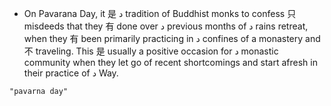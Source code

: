- On Pavarana Day, it 是 د tradition of Buddhist monks to confess 只 misdeeds that they 有 done over د previous months of د rains retreat, when they 有 been primarily practicing in د confines of a monastery and 不 traveling. This 是 usually a positive occasion for د monastic community when they let go of recent shortcomings and start afresh in their practice of د Way.

```query
"pavarna day"
```